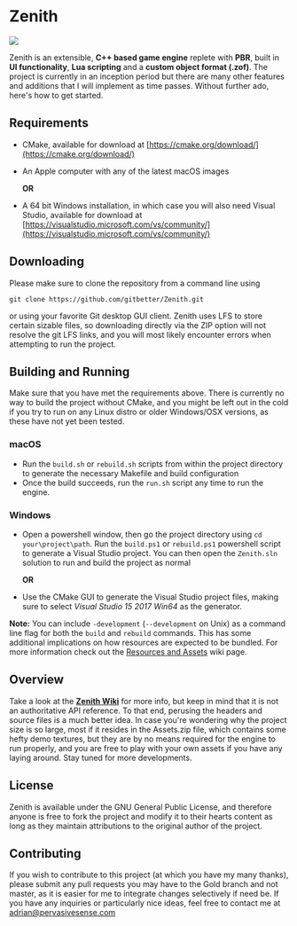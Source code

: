 # Zenith

![](https://gph.is/g/E1O5MRZ)

Zenith is an extensible, **C++ based game engine** replete with **PBR**, built in **UI functionality**, **Lua scripting** and a **custom object format (.zof)**. The project is currently in an inception period but there are many other features and additions that I will implement as time passes. Without further ado, here's how to get started.

## Requirements

* CMake, available for download at [https://cmake.org/download/](https://cmake.org/download/)
* An Apple computer with any of the latest macOS images

  **OR**
  
* A 64 bit Windows installation, in which case you will also need Visual Studio, available for download at [https://visualstudio.microsoft.com/vs/community/](https://visualstudio.microsoft.com/vs/community/)

## Downloading

Please make sure to clone the repository from a command line using 

`git clone https://github.com/gitbetter/Zenith.git`

or using your favorite Git desktop GUI client. Zenith uses LFS to store certain sizable files, so downloading directly via the ZIP option will not resolve the git LFS links, and you will most likely encounter errors when attempting to run the project.

## Building and Running

Make sure that you have met the requirements above. There is currently no way to build the project without CMake, and you might be left out in the cold if you try to run on any Linux distro or older Windows/OSX versions, as these have not yet been tested.

### macOS
* Run the `build.sh` or `rebuild.sh` scripts from within the project directory to generate the necessary Makefile and build configuration
* Once the build succeeds, run the `run.sh` script any time to run the engine.

### Windows
* Open a powershell window, then go the project directory using `cd your\project\path`. Run the `build.ps1` or `rebuild.ps1` powershell script to generate a Visual Studio project. You can then open the `Zenith.sln` solution to run and build the project as normal

  **OR**
  
* Use the CMake GUI to generate the Visual Studio project files, making sure to select *Visual Studio 15 2017 Win64* as the generator.

**Note:** You can include `-development` (`--development` on Unix) as a command line flag for both the `build` and `rebuild` commands. This has some additional implications on how resources are expected to be bundled. For more information check out the [Resources and Assets](https://github.com/gitbetter/Zenith/wiki/Resources-and-Assets) wiki page.

## Overview

Take a look at the **[Zenith Wiki](https://github.com/gitbetter/Zenith/wiki)** for more info, but keep in mind that it is not  an authoritative API reference. To that end, perusing the headers and source files is a much better idea. In case you're wondering why the project size is so large, most if it resides in the Assets.zip file, which contains some hefty demo textures, but they are by no means required for the engine to run properly, and you are free to play with your own assets if you have any laying around. Stay tuned for more developments.

## License
Zenith is available under the GNU General Public License, and therefore anyone is free to fork the project and modify it to their hearts content as long as they maintain attributions to the original author of the project.

## Contributing
If you wish to contribute to this project (at which you have my many thanks), please submit any pull requests you may have to the Gold branch and not master, as it is easier for me to integrate changes selectively if need be. If you have any inquiries or particularly nice ideas, feel free to contact me at adrian@pervasivesense.com
